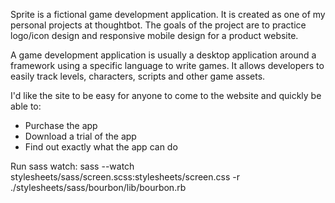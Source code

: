 Sprite is a fictional game development application. It is created as one of my personal projects at thoughtbot. The goals of the project are to practice logo/icon design and responsive mobile design for a product website.

A game development application is usually a desktop application around a framework using a specific language to write games. It allows developers to easily track levels, characters, scripts and other game assets.

I'd like the site to be easy for anyone to come to the website and quickly be able to:
* Purchase the app
* Download a trial of the app
* Find out exactly what the app can do

Run sass watch:
    sass --watch stylesheets/sass/screen.scss:stylesheets/screen.css -r ./stylesheets/sass/bourbon/lib/bourbon.rb
